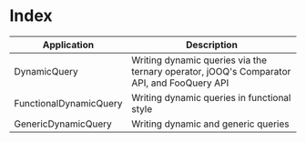 # Index

| Application            | Description
| -----------------------|-------------------------------------------------------------------------------------------|
| DynamicQuery           | Writing dynamic queries via the ternary operator, jOOQ's Comparator API, and FooQuery API |
| FunctionalDynamicQuery | Writing dynamic queries in functional style                                               |
| GenericDynamicQuery    | Writing dynamic and generic queries                                                       |